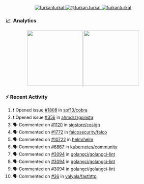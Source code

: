 <p align="center">
  <a href="https://linkedin.com/in/furkanturkal" target="blank">
    <img src="https://img.shields.io/badge/linkedin-%230077B5.svg?&style=for-the-badge&logo=linkedin&logoColor=white" alt="furkanturkal" />
  </a>
  <a href="https://medium.com/@furkan.turkal" target="blank">
    <img src="https://img.shields.io/badge/medium-%2312100E.svg?&style=for-the-badge&logo=medium&logoColor=white" alt="@furkan.turkal" />
  </a>
  <a href="https://twitter.com/furkanturkaI" target="blank">
    <img src="https://img.shields.io/badge/Twitter-1DA1F2?style=for-the-badge&logo=twitter&logoColor=white" alt="furkanturkaI" />
  </a>
</p>

### 📈 &nbsp;Analytics

<p align="center">
  <a href="https://coderstats.net/github/#Dentrax">
    <img height="180em" src="https://github-readme-stats-eight-theta.vercel.app/api?username=Dentrax&show_icons=true&theme=algolia&include_all_commits=true&count_private=true&line_height=26"/>
    <img height="180em" src="https://github-readme-stats-eight-theta.vercel.app/api/top-langs/?username=Dentrax&layout=compact&langs_count=8&theme=algolia&line_height=26"/>
  </a>
</p>

### :zap: Recent Activity

<!--START_SECTION:activity-->
1. ❗️ Opened issue [#1808](https://github.com/spf13/cobra/issues/1808) in [spf13/cobra](https://github.com/spf13/cobra)
2. ❗️ Opened issue [#356](https://github.com/ahmdrz/goinsta/issues/356) in [ahmdrz/goinsta](https://github.com/ahmdrz/goinsta)
3. 🗣 Commented on [#1120](https://github.com/sigstore/cosign/issues/1120) in [sigstore/cosign](https://github.com/sigstore/cosign)
4. 🗣 Commented on [#1772](https://github.com/falcosecurity/falco/issues/1772) in [falcosecurity/falco](https://github.com/falcosecurity/falco)
5. 🗣 Commented on [#10722](https://github.com/helm/helm/issues/10722) in [helm/helm](https://github.com/helm/helm)
6. 🗣 Commented on [#6867](https://github.com/kubernetes/community/issues/6867) in [kubernetes/community](https://github.com/kubernetes/community)
7. 🗣 Commented on [#3094](https://github.com/golangci/golangci-lint/issues/3094) in [golangci/golangci-lint](https://github.com/golangci/golangci-lint)
8. 🗣 Commented on [#3094](https://github.com/golangci/golangci-lint/issues/3094) in [golangci/golangci-lint](https://github.com/golangci/golangci-lint)
9. 🗣 Commented on [#3094](https://github.com/golangci/golangci-lint/issues/3094) in [golangci/golangci-lint](https://github.com/golangci/golangci-lint)
10. 🗣 Commented on [#36](https://github.com/valyala/fasthttp/issues/36) in [valyala/fasthttp](https://github.com/valyala/fasthttp)
<!--END_SECTION:activity-->
